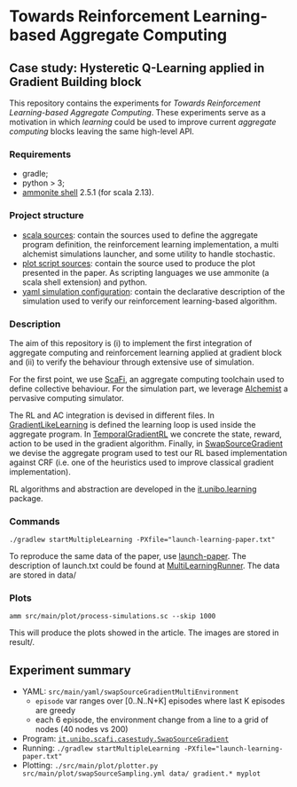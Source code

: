# Towards Reinforcement Learning-based Aggregate Computing
## Case study: Hysteretic Q-Learning applied in Gradient Building block

This repository contains the experiments for *Towards Reinforcement Learning-based Aggregate Computing*.
These experiments serve as a motivation in which *learning* could be used to improve current *aggregate computing* blocks leaving the same high-level API.

### Requirements
- gradle;
- python > 3;
- [ammonite shell](http://ammonite.io/) 2.5.1 (for scala 2.13).

### Project structure
  - [scala sources](src/main/scala): contain the sources used to define the aggregate program definition, the reinforcement learning implementation, a multi alchemist simulations launcher, and some utility to handle stochastic.
  - [plot script sources](src/main/scala): contain the source used to produce the plot presented in the paper. As scripting languages we use ammonite (a scala shell extension) and python.
  - [yaml simulation configuration](src/main/yaml): contain the declarative description of the simulation used to verify our reinforcement learning-based algorithm.

### Description
The aim of this repository is (i) to implement the first integration of aggregate computing and reinforcement learning applied at gradient block and (ii) to verify the behaviour through extensive use of simulation.

For the first point, we use [ScaFi](), an aggregate computing toolchain used to define collective behaviour. For the simulation part, we leverage [Alchemist]() a pervasive computing simulator.

The RL and AC integration is devised in different files.
In [GradientLikeLearning](src/main/scala/it/unibo/scafi/casestudy/GradientLikeLearning.scala) is defined the learning loop is used inside the aggregate program. In [TemporalGradientRL](src/main/scala/it/unibo/scafi/casestudy/algorithm/gradient/TemporalGradientRL.scala) we concrete the state, reward, action to be used in the gradient algorithm.
Finally, in [SwapSourceGradient](src/main/scala/it/unibo/scafi/casestudy/SwapSourceGradient.scala) we devise the aggregate program used to test our RL based implementation against CRF (i.e. one of the heuristics used to improve classical gradient implementation).

RL algorithms and abstraction are developed in the [it.unibo.learning](src/main/scala/it/unibo/learning) package.

### Commands

`./gradlew startMultipleLearning -PXfile="launch-learning-paper.txt"`

To reproduce the same data of the paper, use [launch-paper](launch-learning-paper.txt).
The description of launch.txt could be found at [MultiLearningRunner](src/main/scala/it/unibo/launcher/MultiLearningRunner.scala).
The data are stored in data/
### Plots

`amm src/main/plot/process-simulations.sc --skip 1000`

This will produce the plots showed in the article. The images are stored in result/.

## Experiment summary
- YAML: `src/main/yaml/swapSourceGradientMultiEnvironment`
    - `episode` var ranges over [0..N..N+K] episodes where last K episodes are greedy
    - each 6 episode, the environment change from a line to a grid of nodes (40 nodes vs 200)
- Program: [`it.unibo.scafi.casestudy.SwapSourceGradient`](src/main/scala/it/unibo/scafi/casestudy/SwapSourceGradient.scala)
- Running: `./gradlew startMultipleLearning -PXfile="launch-learning-paper.txt"`
- Plotting: `./src/main/plot/plotter.py src/main/plot/swapSourceSampling.yml data/ gradient.* myplot`
